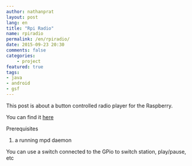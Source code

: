 ```yaml
---
author: nathanprat
layout: post
lang: en
title: "Rpi Radio"
name: rpiradio
permalink: /en/rpiradio/
date: 2015-09-23 20:30
comments: false
categories:
    - project
featured: true
tags:
- java
- android
- gsf
---
```


This post is about a button controlled radio player for the Raspberry.

You can find it [here](https://github.com/nathanprat/rpiradio)

Prerequisites

1. a running mpd daemon

You can use a switch connected to the GPio to switch station, play/pause, etc
